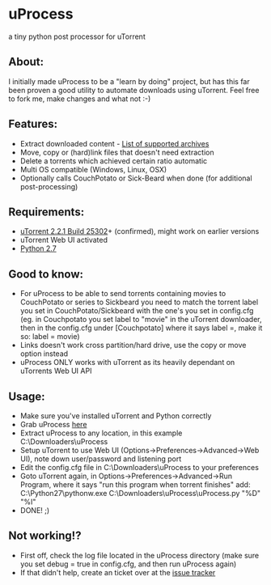 uProcess
========

a tiny python post processor for uTorrent

About:
---------
I initially made uProcess to be a "learn by doing" project, but has this far been proven a good utility to automate downloads using uTorrent. Feel free to fork me, make changes and what not :-)

Features:
---------
- Extract downloaded content - [List of supported archives](http://www.rarlab.com/otherfmt.htm "List of supported archives")
- Move, copy or (hard)link files that doesn't need extraction
- Delete a torrents which achieved certain ratio automatic
- Multi OS compatible (Windows, Linux, OSX)
- Optionally calls CouchPotato or Sick-Beard when done (for additional post-processing)

Requirements:
---------
- [uTorrent 2.2.1 Build 25302](https://www.google.com/webhp?sourceid=chrome-instant&ion=1&ie=UTF-8#sclient=psy-ab&q=uTorrent+2.2.1+Build+25302&oq=uTorrent+2.2.1+Build+25302&gs_l=serp.12..0l2j0i30l2.6844.6844.0.8160.1.1.0.0.0.0.69.69.1.1.0...0.0...1c.1.14.psy-ab.ZcSwjn9xAbA&pbx=1&fp=1&biw=1920&bih=955&ion=1&bav=on.2,or.r_cp.r_qf.&cad=b
 "uTorrent 2.2.1 Build 25302")+ (confirmed), might work on earlier versions
- uTorrent Web UI activated
- [Python 2.7](http://www.python.org/download/releases/2.7/ "Python 2.7")

Good to know:
---------
- For uProcess to be able to send torrents containing movies to CouchPotato or series to Sickbeard you need to match the torrent label you set in CouchPotato/Sickbeard with the one's you set in config.cfg (eg. in Couchpotato you set label to "movie" in the uTorrent downloader, then in the config.cfg under [Couchpotato] where it says label =, make it so: label = movie)
- Links doesn't work cross partition/hard drive, use the copy or move option instead
- uProcess ONLY works with uTorrent as its heavily dependant on uTorrents Web UI API

Usage:
---------
- Make sure you've installed uTorrent and Python correctly
- Grab uProcess [here](https://github.com/jkaberg/uProcess/archive/master.zip "here")
- Extract uProcess to any location, in this example C:\Downloaders\uProcess
- Setup uTorrent to use Web UI (Options->Preferences->Advanced->Web UI), note down user/password and listening port
- Edit the config.cfg file in C:\Downloaders\uProcess to your preferences
- Goto uTorrent again, in Options->Preferences->Advanced->Run Program, where it says "run this program when torrent finishes" add: C:\Python27\pythonw.exe C:\Downloaders\uProcess\uProcess.py "%D" "%I"
- DONE! ;)

Not working!?
---------
- First off, check the log file located in the uProcess directory (make sure you set debug = true in config.cfg, and then run uProcess again)
- If that didn't help, create an ticket over at the [issue tracker](https://github.com/jkaberg/uProcess/issues "issue tracker")
